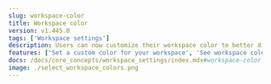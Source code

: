 ```yaml
---
slug: workspace-color
title: Workspace color
version: v1.445.0
tags: ['Workspace settings']
description: Users can now customize their workspace color to better distinguish between different workspaces.
features: ['Set a custom color for your workspace', 'See workspace color in the sidebar', 'See workspace color in the workspace switcher']
docs: /docs/core_concepts/workspace_settings/index.mdx#workspace-color
image: ./select_workspace_colors.png
---
```

